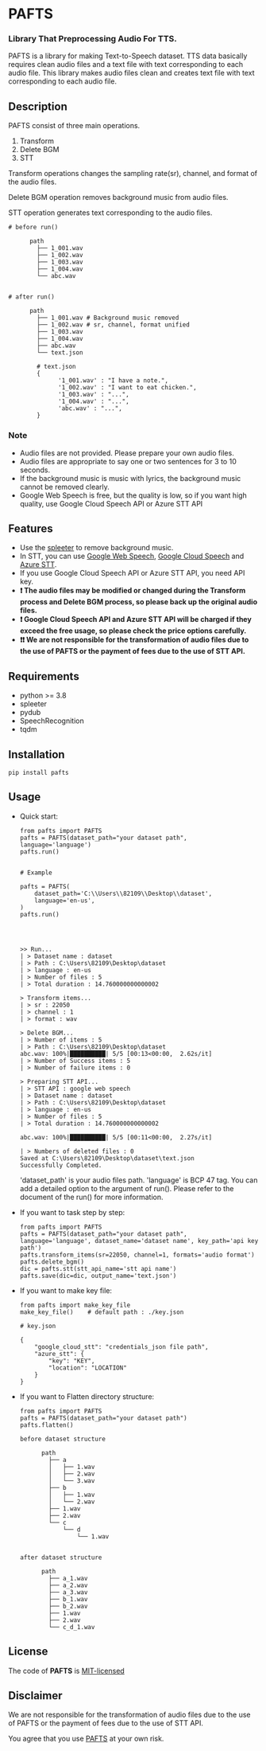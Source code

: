 # PAFTS

### Library That Preprocessing Audio For TTS.

PAFTS is a library for making Text-to-Speech dataset.
TTS data basically requires clean audio files and a text file with text corresponding to each audio file. 
This library makes audio files clean and creates text file with text corresponding to each audio file.


## Description 

PAFTS consist of three main operations.
1. Transform 
2. Delete BGM
3. STT

Transform operations changes the sampling rate(sr), channel, and format of the audio files.

Delete BGM operation removes background music from audio files.

STT operation generates text corresponding to the audio files.


```
# before run()

      path
        ├── 1_001.wav
        ├── 1_002.wav
        ├── 1_003.wav
        ├── 1_004.wav
        └── abc.wav


# after run()
    
      path
        ├── 1_001.wav # Background music removed 
        ├── 1_002.wav # sr, channel, format unified
        ├── 1_003.wav
        ├── 1_004.wav
        ├── abc.wav
        └── text.json
        
        # text.json
        {
              '1_001.wav' : "I have a note.", 
              '1_002.wav' : "I want to eat chicken.",
              '1_003.wav' : "...",
              '1_004.wav' : "...",
              'abc.wav' : "...",   
        }
```

### Note
* Audio files are not provided. Please prepare your own audio files.
* Audio files are appropriate to say one or two sentences for 3 to 10 seconds.
* If the background music is music with lyrics, the background music cannot be removed clearly.
* Google Web Speech is free, but the quality is low, so if you want high quality, use Google Cloud Speech API or Azure STT API


## Features


* Use the [spleeter](https://github.com/deezer/spleeter) to remove background music.
* In STT, you can use [Google Web Speech](https://wicg.github.io/speech-api/), [Google Cloud Speech](https://cloud.google.com/speech-to-text) and [Azure STT](https://azure.microsoft.com/products/cognitive-services/speech-to-text/).
* If you use Google Cloud Speech API or Azure STT API, you need API key.
* ****❗ The audio files may be modified or changed during the Transform process and Delete BGM process, so please back up the original audio files.****
* ****❗ Google Cloud Speech API and Azure STT API will be charged if they exceed the free usage, so please check the price options carefully.****
* ****❗❗ We are not responsible for the transformation of audio files due to the use of PAFTS or the payment of fees due to the use of STT API.****

## Requirements


* python >= 3.8
* spleeter
* pydub
* SpeechRecognition
* tqdm



## Installation


```
pip install pafts
```


## Usage


* Quick start:
    ```
    from pafts import PAFTS
    pafts = PAFTS(dataset_path="your dataset path", language='language')
    pafts.run()
    
  
    # Example
  
    pafts = PAFTS(
        dataset_path='C:\\Users\\82109\\Desktop\\dataset',
        language='en-us',
    )
    pafts.run()
  
  
  
  
    >> Run...
    | > Dataset name : dataset
    | > Path : C:\Users\82109\Desktop\dataset
    | > language : en-us
    | > Number of files : 5
    | > Total duration : 14.760000000000002
    
    > Transform items...
    | > sr : 22050
    | > channel : 1
    | > format : wav
    
    > Delete BGM...
    | > Number of items : 5
    | > Path : C:\Users\82109\Desktop\dataset
    abc.wav: 100%|██████████| 5/5 [00:13<00:00,  2.62s/it]
    | > Number of Success items : 5
    | > Number of failure items : 0
    
    > Preparing STT API...
    | > STT API : google web speech
    | > Dataset name : dataset
    | > Path : C:\Users\82109\Desktop\dataset
    | > language : en-us
    | > Number of files : 5
    | > Total duration : 14.760000000000002
    
    abc.wav: 100%|██████████| 5/5 [00:11<00:00,  2.27s/it]

    | > Numbers of deleted files : 0
    Saved at C:\Users\82109\Desktop\dataset\text.json
    Successfully Completed.
    ```
  
    'dataset_path' is your audio files path.
    'language' is BCP 47 tag.
    You can add a detailed option to the argument of run(). Please refer to the document of the run() for more information.


* If you want to task step by step:
    ```
    from pafts import PAFTS
    pafts = PAFTS(dataset_path="your dataset path", language='language', dataset_name='dataset name', key_path='api key path')
    pafts.transform_items(sr=22050, channel=1, formats='audio format')
    pafts.delete_bgm()
    dic = pafts.stt(stt_api_name='stt api name')
    pafts.save(dic=dic, output_name='text.json')
    ```

* If you want to make key file:
    ```
    from pafts import make_key_file
    make_key_file()    # default path : ./key.json
    ```

    ```
    # key.json
    
    {
        "google_cloud_stt": "credentials_json file path",
        "azure_stt": {
            "key": "KEY",
            "location": "LOCATION"
        }
    }
    ```

* If you want to Flatten directory structure:
    ```
    from pafts import PAFTS
    pafts = PAFTS(dataset_path="your dataset path")
    pafts.flatten()
    ```

    ```
    before dataset structure
    
          path
            ├── a
            │   ├── 1.wav
            │   ├── 2.wav
            │   └── 3.wav
            ├── b
            │   ├── 1.wav
            │   └── 2.wav
            ├── 1.wav
            ├── 2.wav
            └── c
                └── d
                    └── 1.wav
    
    
    after dataset structure
    
          path
            ├── a_1.wav
            ├── a_2.wav
            ├── a_3.wav
            ├── b_1.wav
            ├── b_2.wav
            ├── 1.wav
            ├── 2.wav
            └── c_d_1.wav
    ```

## License

The code of **PAFTS** is [MIT-licensed](LICENSE)


## Disclaimer

We are not responsible for the transformation of audio files due to the use of PAFTS or the payment of fees due to the use of STT API.

You agree that you use [PAFTS](https://github.com/harmlessman/PAFTS) at your own risk.

